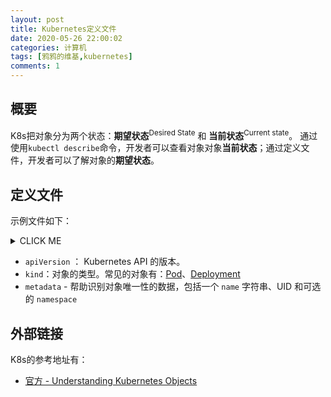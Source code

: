 ```yaml
---
layout: post
title: Kubernetes定义文件
date: 2020-05-26 22:00:02
categories: 计算机
tags: [鸦鸦的维基,kubernetes]
comments: 1
---
```


## 概要

K8s把对象分为两个状态：**期望状态**<sup>Desired State</sup> 和 **当前状态**<sup>Current state</sup>。 通过使用`kubectl describe`命令，开发者可以查看对象对象**当前状态**；通过定义文件，开发者可以了解对象的**期望状态**。

## 定义文件

示例文件如下：

<details><summary>CLICK ME</summary>
<p>

```yaml
apiVersion: apps/v1 # for versions before 1.9.0 use apps/v1beta2
kind: Deployment
metadata:
  name: nginx-deployment
spec:
  selector:
    matchLabels:
      app: nginx
  replicas: 2 # tells deployment to run 2 pods matching the template
  template:
    metadata:
      labels:
        app: nginx
    spec:
      containers:
      - name: nginx
        image: nginx:1.14.2
        ports:
        - containerPort: 80
```

</p>
</details>

- `apiVersion` ： Kubernetes API 的版本。
- `kind`：对象的类型。常见的对象有：[Pod](/Kubernetes#Pod)、[Deployment](/Kubernetes#Deployment)
- `metadata` - 帮助识别对象唯一性的数据，包括一个 `name` 字符串、UID 和可选的 `namespace`







## 外部链接

K8s的参考地址有：

- [官方 -  Understanding Kubernetes Objects](https://kubernetes.io/docs/concepts/overview/working-with-objects/kubernetes-objects/)